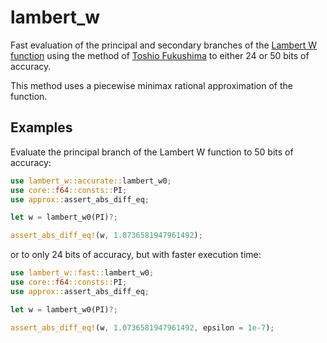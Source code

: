# lambert_w

Fast evaluation of the principal and secondary branches of the [Lambert W function](https://en.wikipedia.org/wiki/Lambert_W_function) using the method of [Toshio Fukushima](https://www.researchgate.net/publication/346309410_Precise_and_fast_computation_of_Lambert_W_function_by_piecewise_minimax_rational_function_approximation_with_variable_transformation) to either 24 or 50 bits of accuracy.

This method uses a piecewise minimax rational approximation of the function.

## Examples

Evaluate the principal branch of the Lambert W function to 50 bits of accuracy:
```rust
use lambert_w::accurate::lambert_w0;
use core::f64::consts::PI;
use approx::assert_abs_diff_eq;

let w = lambert_w0(PI)?;

assert_abs_diff_eq!(w, 1.0736581947961492);
```

or to only 24 bits of accuracy, but with faster execution time:
```rust
use lambert_w::fast::lambert_w0;
use core::f64::consts::PI;
use approx::assert_abs_diff_eq;

let w = lambert_w0(PI)?;

assert_abs_diff_eq!(w, 1.0736581947961492, epsilon = 1e-7);
```